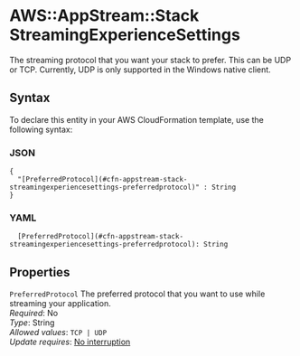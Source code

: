 # AWS::AppStream::Stack StreamingExperienceSettings<a name="aws-properties-appstream-stack-streamingexperiencesettings"></a>

The streaming protocol that you want your stack to prefer\. This can be UDP or TCP\. Currently, UDP is only supported in the Windows native client\.

## Syntax<a name="aws-properties-appstream-stack-streamingexperiencesettings-syntax"></a>

To declare this entity in your AWS CloudFormation template, use the following syntax:

### JSON<a name="aws-properties-appstream-stack-streamingexperiencesettings-syntax.json"></a>

```
{
  "[PreferredProtocol](#cfn-appstream-stack-streamingexperiencesettings-preferredprotocol)" : String
}
```

### YAML<a name="aws-properties-appstream-stack-streamingexperiencesettings-syntax.yaml"></a>

```
  [PreferredProtocol](#cfn-appstream-stack-streamingexperiencesettings-preferredprotocol): String
```

## Properties<a name="aws-properties-appstream-stack-streamingexperiencesettings-properties"></a>

`PreferredProtocol` <a name="cfn-appstream-stack-streamingexperiencesettings-preferredprotocol"></a>
The preferred protocol that you want to use while streaming your application\.  
_Required_: No  
_Type_: String  
_Allowed values_: `TCP | UDP`  
_Update requires_: [No interruption](https://docs.aws.amazon.com/AWSCloudFormation/latest/UserGuide/using-cfn-updating-stacks-update-behaviors.html#update-no-interrupt)
